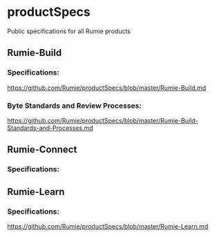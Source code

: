 # productSpecs
Public specifications for all Rumie products

## Rumie-Build

### Specifications:
https://github.com/Rumie/productSpecs/blob/master/Rumie-Build.md

### Byte Standards and Review Processes:
https://github.com/Rumie/productSpecs/blob/master/Rumie-Build-Standards-and-Processes.md

## Rumie-Connect

### Specifications:


## Rumie-Learn

### Specifications:
https://github.com/Rumie/productSpecs/blob/master/Rumie-Learn.md
